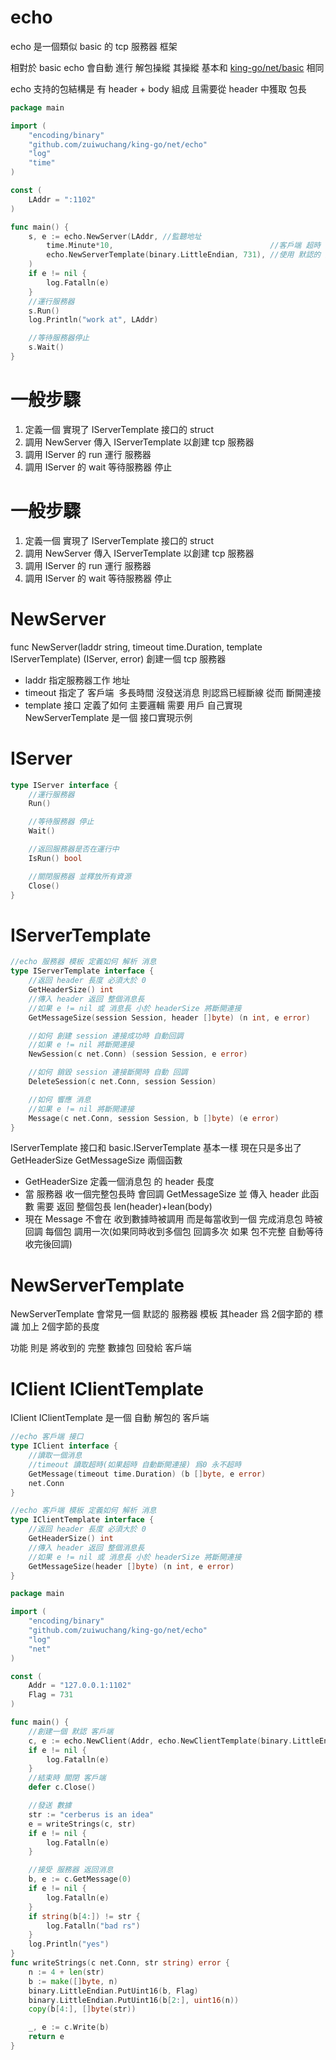 # echo
echo 是一個類似 basic 的 tcp 服務器 框架

相對於 basic echo 會自動 進行 解包操縱 其操縱 基本和 [king-go/net/basic](https://github.com/zuiwuchang/king-go/tree/master/net/basic) 相同

echo 支持的包結構是 有 header + body 組成 且需要從 header 中獲取 包長 

```Go
package main

import (
	"encoding/binary"
	"github.com/zuiwuchang/king-go/net/echo"
	"log"
	"time"
)

const (
	LAddr = ":1102"
)

func main() {
	s, e := echo.NewServer(LAddr, //監聽地址
		time.Minute*10,                                   //客戶端 超時 時間 如果爲0 永不超時
		echo.NewServerTemplate(binary.LittleEndian, 731), //使用 默認的 服務器 模板
	)
	if e != nil {
		log.Fatalln(e)
	}
	//運行服務器
	s.Run()
	log.Println("work at", LAddr)

	//等待服務器停止
	s.Wait()
}
```

# 一般步驟
1. 定義一個 實現了 IServerTemplate 接口的 struct
2. 調用 NewServer 傳入 IServerTemplate 以創建 tcp 服務器
3. 調用 IServer 的 run 運行 服務器
4. 調用 IServer 的 wait 等待服務器 停止

# 一般步驟
1. 定義一個 實現了 IServerTemplate 接口的 struct
2. 調用 NewServer 傳入 IServerTemplate 以創建 tcp 服務器
3. 調用 IServer 的 run 運行 服務器
4. 調用 IServer 的 wait 等待服務器 停止

# NewServer
 func NewServer(laddr string, timeout time.Duration, template IServerTemplate) (IServer, error) 創建一個 tcp 服務器
 * laddr 指定服務器工作 地址
 * timeout 指定了 客戶端  多長時間 沒發送消息 則認爲已經斷線 從而 斷開連接
 * template 接口 定義了如何 主要邏輯 需要 用戶 自己實現 NewServerTemplate 是一個 接口實現示例
# IServer
```Go
type IServer interface {
    //運行服務器
    Run()

    //等待服務器 停止
    Wait()

    //返回服務器是否在運行中
    IsRun() bool

    //關閉服務器 並釋放所有資源
    Close()
}
```

# IServerTemplate
```Go
//echo 服務器 模板 定義如何 解析 消息
type IServerTemplate interface {
	//返回 header 長度 必須大於 0
	GetHeaderSize() int
	//傳入 header 返回 整個消息長
	//如果 e != nil 或 消息長 小於 headerSize 將斷開連接
	GetMessageSize(session Session, header []byte) (n int, e error)

	//如何 創建 session 連接成功時 自動回調
	//如果 e != nil 將斷開連接
	NewSession(c net.Conn) (session Session, e error)

	//如何 銷毀 session 連接斷開時 自動 回調
	DeleteSession(c net.Conn, session Session)

	//如何 響應 消息
	//如果 e != nil 將斷開連接
	Message(c net.Conn, session Session, b []byte) (e error)
}
```
IServerTemplate 接口和 basic.IServerTemplate 基本一樣 現在只是多出了 GetHeaderSize GetMessageSize 兩個函數
 * GetHeaderSize 定義一個消息包 的 header 長度
 * 當 服務器 收一個完整包長時 會回調 GetMessageSize 並 傳入 header 此函數 需要 返回 整個包長 len(header)+lean(body)
 * 現在 Message 不會在 收到數據時被調用 而是每當收到一個 完成消息包 時被回調 每個包 調用一次(如果同時收到多個包 回調多次 如果 包不完整 自動等待收完後回調)
 

# NewServerTemplate
NewServerTemplate 會常見一個 默認的 服務器 模板 其header 爲 2個字節的 標識 加上 2個字節的長度

功能 則是 將收到的 完整 數據包 回發給 客戶端

# IClient IClientTemplate
IClient IClientTemplate 是一個 自動 解包的 客戶端
```Go
//echo 客戶端 接口
type IClient interface {
	//讀取一個消息
	//timeout 讀取超時(如果超時 自動斷開連接) 爲0 永不超時
	GetMessage(timeout time.Duration) (b []byte, e error)
	net.Conn
}

//echo 客戶端 模板 定義如何 解析 消息
type IClientTemplate interface {
	//返回 header 長度 必須大於 0
	GetHeaderSize() int
	//傳入 header 返回 整個消息長
	//如果 e != nil 或 消息長 小於 headerSize 將斷開連接
	GetMessageSize(header []byte) (n int, e error)
}
```
```Go
package main

import (
	"encoding/binary"
	"github.com/zuiwuchang/king-go/net/echo"
	"log"
	"net"
)

const (
	Addr = "127.0.0.1:1102"
	Flag = 731
)

func main() {
	//創建一個 默認 客戶端
	c, e := echo.NewClient(Addr, echo.NewClientTemplate(binary.LittleEndian, Flag))
	if e != nil {
		log.Fatalln(e)
	}
	//結束時 關閉 客戶端
	defer c.Close()

	//發送 數據
	str := "cerberus is an idea"
	e = writeStrings(c, str)
	if e != nil {
		log.Fatalln(e)
	}

	//接受 服務器 返回消息
	b, e := c.GetMessage(0)
	if e != nil {
		log.Fatalln(e)
	}
	if string(b[4:]) != str {
		log.Fatalln("bad rs")
	}
	log.Println("yes")
}
func writeStrings(c net.Conn, str string) error {
	n := 4 + len(str)
	b := make([]byte, n)
	binary.LittleEndian.PutUint16(b, Flag)
	binary.LittleEndian.PutUint16(b[2:], uint16(n))
	copy(b[4:], []byte(str))

	_, e := c.Write(b)
	return e
}
```
